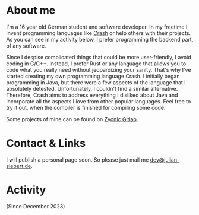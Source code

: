 # About me
I'm a 16 year old German student and software developer.
In my freetime I invent programming languages like [Crash](https://github.com/crash-lang) or
help others with their projects. As you can see in my activity below, I prefer programming the
backend part, of any software. 

Since I despise complicated things that could be more user-friendly, 
I avoid coding in C/C++. Instead, I prefer Rust or any language that allows you to code what you really need without jeopardizing your sanity.
That's why I've started creating my own programming language Crash.
I initially began programming in Java, but there were a few aspects of the language that I absolutely detested. 
Unfortunately, I couldn't find a similar alternative. Therefore, 
Crash aims to address everything I disliked about Java and incorporate all the aspects I love from other popular languages.
Feel free to try it out, when the compiler is finished for compiling some code.

Some projects of mine can be found on [Zyonic Gitlab](https://gitlab.zyonicsoftware.com/julian-siebert).

# Contact & Links
I will publish a personal page soon.
So please just mail me [dev@julian-siebert.de](mailto://dev@julian-siebert.de).

# Activity
(Since December 2023)

<picture>
  <source
    srcset="https://github-readme-stats.vercel.app/api/wakatime?username=julian_siebert&custom_title=My%20screentime&hide_border=true&layout=compact&display_format=time&theme=dark"
    media="(prefers-color-scheme: dark)"
    />
  <source
    srcset="https://github-readme-stats.vercel.app/api/wakatime?username=julian_siebert&custom_title=My%20screentime&hide_border=true&layout=compact&display_format=time"
    media="(prefers-color-scheme: light), (prefers-color-scheme: no-preference)"
    />
  <img/>
</picture>
<br>
<picture>
  <source
    srcset="https://github-readme-stats.vercel.app/api?username=julian-siebert&hide_title=true&hide_border=true&layout=compact&display_format=time&show_icons=false&theme=dark"
    media="(prefers-color-scheme: dark)"
    />
  <source
    srcset="https://github-readme-stats.vercel.app/api?username=julian-siebert&hide_title=true&hide_border=true&layout=compact&display_format=time&show_icons=false"
    media="(prefers-color-scheme: light), (prefers-color-scheme: no-preference)"
    />
  <img/>
</picture>
